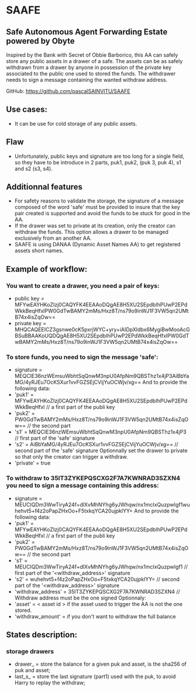 # SAAFE
## Safe Autonomous Agent Forwarding Estate powered by Obyte

Inspired by the Bank with Secret of Obbie Barborico, this AA can safely store any public assets in a drawer of a safe. The assets can be as safely withdrawn from a drawer by anyone in possession of the private key associated to the public one used to stored the funds. The withdrawer needs to sign a message containing the wanted withdraw address. 

GitHub: https://github.com/pascalSAINVITU/SAAFE

## Use cases:
* It can be use for cold storage of any public assets.

## Flaw
* Unfortunately, public keys and signature are too long for a single field, so they have to be introduce in 2 parts, puk1, puk2, (puk 3, puk 4), s1 and s2 (s3, s4).

## Additionnal features
* For safety reasons to validate the storage, the signature of a message composed of the word 'safe' must be provided to insure that the key pair created is supported and avoid the funds to be stuck for good in the AA.
* If the drawer was set to private at its creation, only the creator can withdraw the funds. This option allows a drawer to be managed exclusively from an another AA.
* SAAFE is using DANAA (Dynamic Asset Names AA) to get registered assets short names.

## Example of workflow:

### You want to create a drawer, you need a pair of keys:
* public key = MFYwEAYHKoZIzj0CAQYFK4EEAAoDQgAE8H5XU2SEpdbIhPUwP2EPdWkkBeqHfxlPW0GdTwBAMY2mMs/Hxz8T/ns79o9inWJ1F3VW5qn2UMtB74x4isZqOw==
* private key = MHQCAQEEICZ3gsnwe0cK5pxrjWYC+yry+iAIDpXIdbx6MygiBwMooAcGBSuBBAAKoUQDQgAE8H5XU2SEpdbIhPUwP2EPdWkkBeqHfxlPW0GdTwBAMY2mMs/Hxz8T/ns79o9inWJ1F3VW5qn2UMtB74x4isZqOw==

### To store funds, you need to sign the message 'safe':
* signature = MEQCIE36nzWEmsuWbhtSqQnwM3npU0AfpNm9QBSThz1x4jP3AiBbYaMG/4yRJEu7OcKSXur1vvFGZSEjCVijYuOCWjv/xg==
And to provide the following data:
* 'puk1' = MFYwEAYHKoZIzj0CAQYFK4EEAAoDQgAE8H5XU2SEpdbIhPUwP2EPdWkkBeqHfxl      // a first part of the publi key
* 'puk2' = PW0GdTwBAMY2mMs/Hxz8T/ns79o9inWJ1F3VW5qn2UMtB74x4isZqOw==			// the second part
* 's1' = MEQCIE36nzWEmsuWbhtSqQnwM3npU0AfpNm9QBSThz1x4jP3 							// first part of the 'safe' signature
* 's2' = AiBbYaMG/4yRJEu7OcKSXur1vvFGZSEjCVijYuOCWjv/xg==							// second part of the 'safe' signature
Optionnally set the drawer to private so that only the creator can trigger a withdraw.
* 'private' = true

### To withdraw to 35IT3ZYKEPQSCXG2F7A7KWNRAD3SZXN4 you need to sign a message containing this address:
* signature = MEUCIQDm3WwTiryA24f+dlXvMhNYhg6yJWhqw/nx1mcIxQuzpwIgf1wuhehvt5+f4z2oPapZHxOo+F5txkqYCA20ujpklYY=
And to provide the following data:
* 'puk1' = MFYwEAYHKoZIzj0CAQYFK4EEAAoDQgAE8H5XU2SEpdbIhPUwP2EPdWkkBeqHfxl      // a first part of the publi key
* 'puk2' = PW0GdTwBAMY2mMs/Hxz8T/ns79o9inWJ1F3VW5qn2UMtB74x4isZqOw==			// the second part
* 's1' = MEUCIQDm3WwTiryA24f+dlXvMhNYhg6yJWhqw/nx1mcIxQuzpwIgf1 			// first part of the '<withdraw_address>' signature
* 's2' = wuhehvt5+f4z2oPapZHxOo+F5txkqYCA20ujpklYY=				// second part of the '<withdraw_address>' signature
* 'withdraw_address' = 35IT3ZYKEPQSCXG2F7A7KWNRAD3SZXN4					// Withdraw address must be the one signed
Optionnaly:
* 'asset' = < asset id >
if the asset used to trigger the AA is not the one stored.
* 'withdraw_amount' = <amount>
if you don't want to withdraw the full balance

## States description:
### storage drawers
* drawer_<hash> = store the balance for a given puk and asset, <hash> is the sha256 of puk and asset;
* last_s_<puk> = store the last signature (part1) used with the puk, to avoid Harry to replay the withdraw; 
